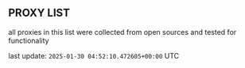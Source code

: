 ## PROXY LIST

all proxies in this list were collected from open sources and tested for functionality

last update: `2025-01-30 04:52:10.472605+00:00` UTC
